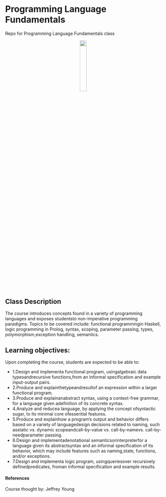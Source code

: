 # Programming Language Fundamentals
Repo for Programming Language Fundamentals class

<p align="center"><img width=20.5% src="https://upload.wikimedia.org/wikipedia/en/thumb/0/07/Oregon_State_College_of_Engineering_Logo.jpg/220px-Oregon_State_College_of_Engineering_Logo.jpg"></p>


## Class Description
The course introduces concepts found in a variety of programming languages and exposes studentsto non-imperative programming paradigms. Topics to be covered include: functional programmingin Haskell, logic programming in Prolog, syntax, scoping, parameter passing, types, polymorphism,exception handling, semantics.

## Learning objectives: 
Upon completing the course, students are expected to be able to:
* 1.Design and implementa functional program, usingalgebraic data typesandrecursive functions,from an informal specification and example input-output pairs.
* 2.Produce and explainthetypeandresultof an expression within a larger functional program.
* 3.Produce and explainanabstract syntax, using a context-free grammar, for a language given adefinition of its concrete syntax.
* 4.Analyze and reducea language, by applying the concept ofsyntactic sugar, to its minimal core ofessential features.
* 5.Produce and explainhow a program’s output and behavior differs based on a variety of languagedesign decisions related to naming, such asstatic vs. dynamic scopeandcall-by-value vs. call-by-namevs. call-by-needparameter passing.
* 6.Design and implementadenotational semanticsorinterpreterfor a language given its abstractsyntax and an informal specification of its behavior, which may include features such as naming,state, functions, and/or exceptions.
* 7.Design and implementa logic program, usingqueriesover recursively definedpredicates, froman informal specification and example results.

#### References
Course thought by: Jeffrey Young

